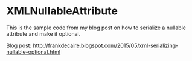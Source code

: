 # XMLNullableAttribute

This is the sample code from my blog post on how to serialize a nullable attribute and make it optional.

Blog post:
http://frankdecaire.blogspot.com/2015/05/xml-serializing-nullable-optional.html
